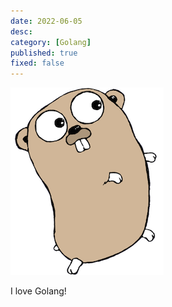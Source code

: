 ```yaml
---
date: 2022-06-05
desc:
category: [Golang]
published: true
fixed: false
---
```


![Go Gopher](/assets/gopher.png)

I love Golang!